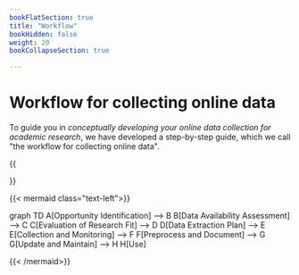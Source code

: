 ```yaml
---
bookFlatSection: true
title: "Workflow"
bookHidden: false
weight: 20
bookCollapseSection: true

---
```


# Workflow for collecting online data

To guide you in *conceptually developing your online data collection for academic research*, we have developed a step-by-step guide, which we call "the workflow for collecting online data".

{{<section>}}



{{< mermaid class="text-left">}}

graph TD
    A[Opportunity Identification] --> B
    B[Data Availability Assessment] --> C
    C[Evaluation of Research Fit] --> D
    D[Data Extraction Plan] --> E
    E[Collection and Monitoring] --> F
    F[Preprocess and Document] --> G
    G[Update and Maintain] --> H
    H[Use]

{{< /mermaid>}}
